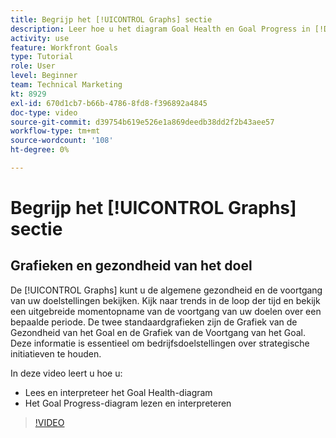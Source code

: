 ```yaml
---
title: Begrijp het [!UICONTROL Graphs] sectie
description: Leer hoe u het diagram Goal Health en Goal Progress in [!DNL Goals] leest en interpreteert.
activity: use
feature: Workfront Goals
type: Tutorial
role: User
level: Beginner
team: Technical Marketing
kt: 8929
exl-id: 670d1cb7-b66b-4786-8fd8-f396892a4845
doc-type: video
source-git-commit: d39754b619e526e1a869deedb38dd2f2b43aee57
workflow-type: tm+mt
source-wordcount: '108'
ht-degree: 0%

---
```


# Begrijp het [!UICONTROL Graphs] sectie

## Grafieken en gezondheid van het doel

De [!UICONTROL Graphs] kunt u de algemene gezondheid en de voortgang van uw doelstellingen bekijken. Kijk naar trends in de loop der tijd en bekijk een uitgebreide momentopname van de voortgang van uw doelen over een bepaalde periode. De twee standaardgrafieken zijn de Grafiek van de Gezondheid van het Goal en de Grafiek van de Voortgang van het Goal. Deze informatie is essentieel om bedrijfsdoelstellingen over strategische initiatieven te houden.

In deze video leert u hoe u:

* Lees en interpreteer het Goal Health-diagram
* Het Goal Progress-diagram lezen en interpreteren

>[!VIDEO](https://video.tv.adobe.com/v/335201/?quality=12)
